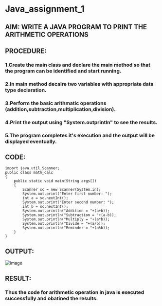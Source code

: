 # Java_assignment_1
## AIM: WRITE A JAVA PROGRAM TO PRINT THE ARITHMETIC OPERATIONS
## PROCEDURE:
### 1.Create the main class and declare the main method so that the program can be identified and start running.
### 2.In main method decalre two variables with appropriate data type declaration.
### 3.Perform the basic arithmatic operations (addition,subtraction,multiplication,division).
### 4.Print the output using "System.outprintln" to see the results.
### 5.The program completes it's execution and the output will be displayed eventually.
## CODE: 
```
import java.util.Scanner;
public class math_calc
{
    public static void main(String args[])
    {
        Scanner sc = new Scanner(System.in);
        System.out.print("Enter first number: ");
        int a = sc.nextInt();
        System.out.print("Enter second number: ");
        int b = sc.nextInt();
        System.out.println("Addition = "+(a+b));
        System.out.println("Subtraction = "+(a-b));
        System.out.println("Multiply = "+(a*b));
        System.out.println("Divide = "+(a/b));
        System.out.println("Reminder = "+(a%b));
    }
}
```
## OUTPUT:
![image](https://user-images.githubusercontent.com/93427264/224060370-4627c454-6b7e-4960-a37f-0f1b746675cb.png)
## RESULT: 
### Thus the code for arithmetic operation in java is executed successfully and obatined the results.
